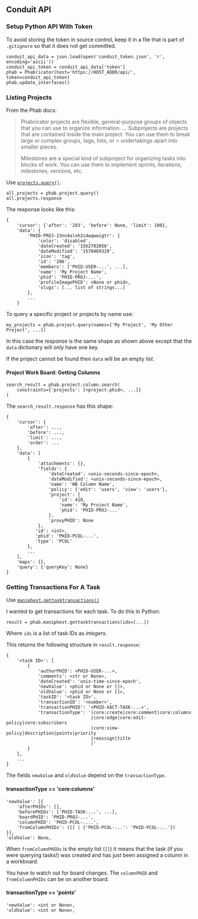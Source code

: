 ## Conduit API

### Setup Python API With Token
To avoid storing the token in source control, keep it in a file that is part of `.gitignore` so that
it does not get committed.

``` { .prettyprint .linenums}
conduit_api_data = json.load(open('conduit_token.json', 'r', encoding='ascii'))
conduit_api_token = conduit_api_data['token']
phab = Phabricator(host='https://HOST_ADDR/api/', token=conduit_api_token)
phab.update_interfaces()
```


### Listing Projects
From the Phab docs:

> Phabricator projects are flexible, general-purpose groups of objects that you can use to organize
> information.
> ...
> Subprojects are projects that are contained inside the main project. You can use them to break
> large or complex groups, tags, lists, or > undertakings apart into smaller pieces.
>
> Milestones are a special kind of subproject for organizing tasks into blocks of work.
> You can use them to implement sprints, iterations, milestones, versions, etc.

Use [`projects.query()`](https://secure.phabricator.com/conduit/method/project.query/).

``` { .prettyprint .linenums}
all_projects = phab.project.query()
all.projects.response
```

The response looks like this:

``` { .prettyprint .linenums}
{
    'cursor': {'after': '283', 'before': None, 'limit': 100},
    'data': {
        'PHID-PROJ-23nn4aloh2s4wqwwigtr': {
            'color': 'disabled',
            'dateCreated': '1562702056',
            'dateModified': '1570469329',
            'icon': 'tag',
            'id': '206',
            'members': ['PHID-USER-...', ...],
            'name': 'My Project Name',
            'phid': 'PHID-PROJ-...',
            'profileImagePHID': <None or phid>,
            'slugs': [... list of strings...]
        }, 
        ...
    }
```

To query a specific project or projects by name use:

``` { .prettyprint .linenums}
my_projects = phab.project.query(names=['My Project', 'My Other Project', ...])
```
In this case the response is the same shape as shown above except that the `data` dictionary will only have one key.

If the project cannot be found then `data` will be an empty *list*.



#### Project Work Board: Getting Columns

``` { .prettyprint .linenums}
search_result = phab.project.column.search(
    constraints={'projects': [<project-phid>, ...]}
)
```

The `search_result.response` has this shape:

``` { .prettyprint .linenums}
{
    'cursor': {
        'after': ...,
        'before': ...,
        'limit': ...,
        'order': ...
    },
    'data': [
        {
            'attachments': {},
            'fields': {
                'dateCreated': <unix-seconds-since-epoch>,
                'dateModified': <unix-seconds-since-epoch>,
                'name': 'WB Column Name',
                'policy': {'edit': 'users', 'view': 'users'},
                'project': {
                    'id': 410,
                    'name': 'My Project Name',
                    'phid': 'PHID-PROJ-...'
                },
                'proxyPHID': None
            },
           'id': <int>,
           'phid': 'PHID-PCOL-...',
           'type': 'PCOL'
        },
        ...
    ],
    'maps': {},
    'query': {'queryKey': None}
}
```


### Getting Transactions For A Task
Use [`maniphest.gettasktransactions()`](https://secure.phabricator.com/conduit/method/maniphest.gettasktransactions/)

I wanted to get transactions for each task. To do this in Python:

``` { .prettyprint .linenums}
result = phab.maniphest.gettasktransactions(ids=[...])
```

Where `ids` is a list of task IDs as *integers*.

This returns the following structure in `result.response`:

``` { .prettyprint .linenums}
{
    '<task ID>': [
        {
            'authorPHID': <PHID-USER-...>,
            'comments': <str or None>,
            'dateCreated': 'unix-time-since-epoch',
            'newValue': <phid or None or []>,
            'oldValue': <phid or None or []>,
            'taskID': '<task ID>',
            'transactionID': '<number>',
            'transactionPHID': '<PHID-XACT-TASK-...>',
            'transactionType': '(core:create|core:comment|core:columns
                                |core:edge|core:edit-policy|core:subscribers
                                |core:view-policy|description|points|priority
                                |reassign|title
                                )'
        }
    ],
    ...
}
```

The fields `newValue` and `oldValue` depend on the `transactionType`.



#### transactionType == 'core:columns'

```{ .prettyprint .linenums}
'newValue': [{
    'afterPHIDs': [],
    'beforePHIDs': ['PHID-TASK-...', ...],
    'boardPHID': 'PHID-PROJ-...',
    'columnPHID': 'PHID-PCOL-....',
    'fromColumnPHIDs': ([] | {'PHID-PCOL-...': 'PHID-PCOL-...'})
}],
'oldValue': None,
```

When `fromColumnPHIDs` is the empty  list (`[]`) it means that the task (if you were querying tasks!)
was created and has just been assigned a column in a workboard.

You have to watch out for board changes. The `columnPHID` and `fromColumnPHIDs` can be on another board.



#### transactionType == 'points'
```
'newValue': <int or None>,
'oldValue': <int or None>,
```